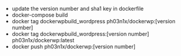 - update the version number and sha1 key in dockerfile
- docker-compose build
- docker tag dockerwpbuild_wordpress ph03n1x/dockerwp:[version number]
- docker tag dockerwpbuild_wordpress:[version number] ph03n1x/dockerwp:latest
- docker push ph03n1x/dockerwp:[version number]